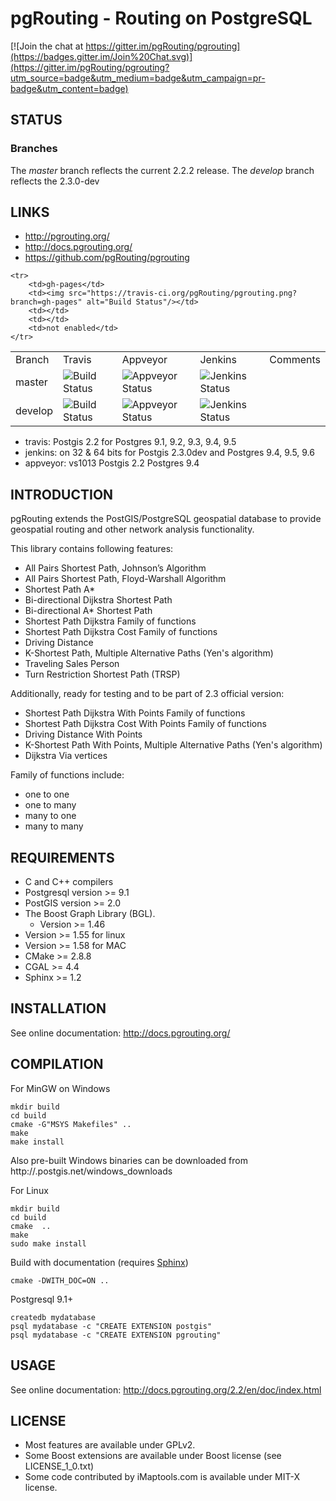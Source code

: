 # pgRouting - Routing on PostgreSQL

[![Join the chat at https://gitter.im/pgRouting/pgrouting](https://badges.gitter.im/Join%20Chat.svg)](https://gitter.im/pgRouting/pgrouting?utm_source=badge&utm_medium=badge&utm_campaign=pr-badge&utm_content=badge)

## STATUS

### Branches

The *master* branch reflects the current 2.2.2 release.
The *develop* branch reflects the 2.3.0-dev

## LINKS

* http://pgrouting.org/ 
* http://docs.pgrouting.org/
* https://github.com/pgRouting/pgrouting

<table>
	<tr>
		<td>Branch</td>
		<td>Travis</td>
		<td>Appveyor</td>
		<td>Jenkins</td>
		<td>Comments</td>
	</tr>
	<tr>
		<td>master</td>
		<td><img src="https://travis-ci.org/pgRouting/pgrouting.png?branch=master" alt="Build Status"/></td>
		<td><img src="https://ci.appveyor.com/api/projects/status/github/pgRouting/pgrouting?branch=master&svg=true" alt="Appveyor Status"/></td>
        <td><img src="http://winnie.postgis.net:1500/buildStatus/icon?job=pgRouting_matrix_master" alt="Jenkins Status"/></td>
		<td></td>
	</tr>
	<tr>
		<td>develop</td>
		<td><img src="https://travis-ci.org/pgRouting/pgrouting.png?branch=develop" alt="Build Status"/></td>
		<td><img src="https://ci.appveyor.com/api/projects/status/github/pgRouting/pgrouting?branch=develop&svg=true" alt="Appveyor Status"/></td>
        <td><img src="http://winnie.postgis.net:1500/buildStatus/icon?job=pgRouting_matrix_branch_develop" alt="Jenkins Status"/></td>
		<td></td>
	</tr>

	<tr>
		<td>gh-pages</td>
		<td><img src="https://travis-ci.org/pgRouting/pgrouting.png?branch=gh-pages" alt="Build Status"/></td>
		<td></td>
		<td></td>
		<td>not enabled</td>
	</tr>
</table>

- travis: Postgis 2.2 for  Postgres 9.1, 9.2, 9.3, 9.4, 9.5
- jenkins: on 32 & 64 bits for Postgis 2.3.0dev and Postgres 9.4, 9.5, 9.6
- appveyor: vs1013 Postgis 2.2 Postgres 9.4




## INTRODUCTION

pgRouting extends the PostGIS/PostgreSQL geospatial database to provide geospatial routing and other network analysis functionality.

This library contains following features:

* All Pairs Shortest Path, Johnson’s Algorithm
* All Pairs Shortest Path, Floyd-Warshall Algorithm
* Shortest Path A*
* Bi-directional Dijkstra Shortest Path
* Bi-directional A* Shortest Path
* Shortest Path Dijkstra Family of functions
* Shortest Path Dijkstra Cost Family of functions
* Driving Distance
* K-Shortest Path, Multiple Alternative Paths (Yen's algorithm)
* Traveling Sales Person
* Turn Restriction Shortest Path (TRSP)

Additionally, ready for testing and to be part of 2.3 official version:

* Shortest Path Dijkstra With Points Family of functions
* Shortest Path Dijkstra Cost With Points Family of functions
* Driving Distance With Points
* K-Shortest Path With Points, Multiple Alternative Paths (Yen's algorithm)
* Dijkstra Via vertices

Family of functions include:

* one to one
* one to many
* many to one
* many to many

## REQUIREMENTS

* C and C++ compilers
* Postgresql version >= 9.1
* PostGIS version >= 2.0
* The Boost Graph Library (BGL).
  * Version >= 1.46
* Version >= 1.55 for linux
* Version >= 1.58 for MAC
* CMake >= 2.8.8
* CGAL >= 4.4
* Sphinx >= 1.2

## INSTALLATION

See online documentation: http://docs.pgrouting.org/

## COMPILATION

For MinGW on Windows

	mkdir build
	cd build
	cmake -G"MSYS Makefiles" ..
	make
	make install

Also pre-built Windows binaries can be downloaded from http://.postgis.net/windows_downloads

For Linux
	
	mkdir build
	cd build
	cmake  ..
	make
	sudo make install

Build with documentation (requires [Sphinx](http://sphinx-doc.org/))

	cmake -DWITH_DOC=ON ..

Postgresql 9.1+

	createdb mydatabase
	psql mydatabase -c "CREATE EXTENSION postgis"
	psql mydatabase -c "CREATE EXTENSION pgrouting"

## USAGE

See online documentation: http://docs.pgrouting.org/2.2/en/doc/index.html

## LICENSE

* Most features are available under GPLv2.
* Some Boost extensions are available under Boost license (see LICENSE_1_0.txt)
* Some code contributed by iMaptools.com is available under MIT-X license.



